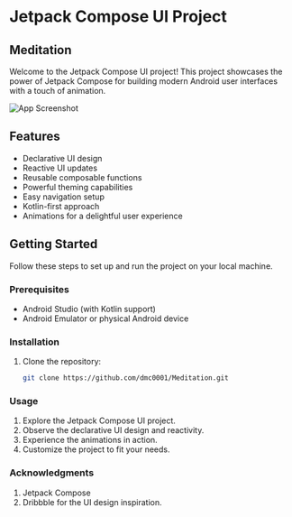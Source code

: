 # Jetpack Compose UI Project

## Meditation

Welcome to the Jetpack Compose UI project! This project showcases the power of Jetpack Compose for building modern Android user interfaces with a touch of animation. 

![App Screenshot](https://dribbble.com/shots/15822493-Meditation-Mobile-App/attachments/7638426?mode=media)

## Features

- Declarative UI design
- Reactive UI updates
- Reusable composable functions
- Powerful theming capabilities
- Easy navigation setup
- Kotlin-first approach
- Animations for a delightful user experience

## Getting Started

Follow these steps to set up and run the project on your local machine.

### Prerequisites

- Android Studio (with Kotlin support)
- Android Emulator or physical Android device

### Installation

1. Clone the repository:

   ```bash
   git clone https://github.com/dmc0001/Meditation.git
   ```


### Usage
1. Explore the Jetpack Compose UI project.
2. Observe the declarative UI design and reactivity.
3. Experience the animations in action.
4. Customize the project to fit your needs.

### Acknowledgments
1. Jetpack Compose
2. Dribbble for the UI design inspiration. 
